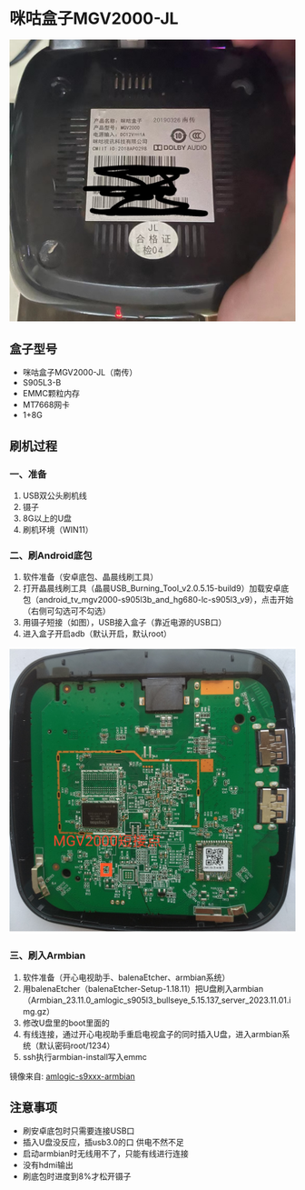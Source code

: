 # 咪咕盒子MGV2000-JL
![盒子](./files/盒子.jpg)

## 盒子型号

- 咪咕盒子MGV2000-JL（南传）
- S905L3-B
- EMMC颗粒内存
- MT7668网卡
- 1+8G

## 刷机过程

### 一、准备
1. USB双公头刷机线
2. 镊子
3. 8G以上的U盘
4. 刷机环境（WIN11）

### 二、刷Android底包
1. 软件准备（安卓底包、晶晨线刷工具）
2. 打开晶晨线刷工具（晶晨USB_Burning_Tool_v2.0.5.15-build9）加载安卓底包（android_tv_mgv2000-s905l3b_and_hg680-lc-s905l3_v9），点击开始（右侧可勾选可不勾选）
3. 用镊子短接（如图），USB接入盒子（靠近电源的USB口）
4. 进入盒子开启adb（默认开启，默认root）

![短接点](./files/MGV2000短接点.jpg)

### 三、刷入Armbian
1. 软件准备（开心电视助手、balenaEtcher、armbian系统）
2. 用balenaEtcher（balenaEtcher-Setup-1.18.11）把U盘刷入armbian（Armbian_23.11.0_amlogic_s905l3_bullseye_5.15.137_server_2023.11.01.img.gz）
3. 修改U盘里的boot里面的
3. 有线连接，通过开心电视助手重启电视盒子的同时插入U盘，进入armbian系统（默认密码root/1234）
4. ssh执行armbian-install写入emmc

镜像来自: [amlogic-s9xxx-armbian](https://github.com/ophub/amlogic-s9xxx-armbian)


## 注意事项
* 刷安卓底包时只需要连接USB口
* 插入U盘没反应，插usb3.0的口 供电不然不足
* 启动armbian时无线用不了，只能有线进行连接
* 没有hdmi输出
* 刷底包时进度到8%才松开镊子


